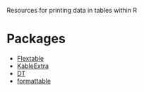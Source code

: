 Resources for printing data in tables within R

# Packages
* [Flextable](https://davidgohel.github.io/flextable/articles/overview.html)
* [KableExtra](http://haozhu233.github.io/kableExtra/)
* [DT](https://rstudio.github.io/DT/)
* [formattable](https://www.littlemissdata.com/blog/prettytables)
